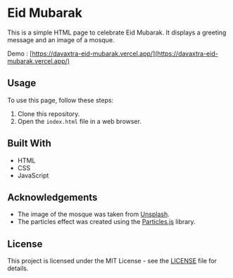 # Eid Mubarak

This is a simple HTML page to celebrate Eid Mubarak. It displays a greeting message and an image of a mosque.

Demo :
[https://davaxtra-eid-mubarak.vercel.app/](https://davaxtra-eid-mubarak.vercel.app/)

## Usage

To use this page, follow these steps:

1. Clone this repository.
2. Open the `index.html` file in a web browser.

## Built With

- HTML
- CSS
- JavaScript

## Acknowledgements

- The image of the mosque was taken from [Unsplash](https://unsplash.com/).
- The particles effect was created using the [Particles.js](https://vincentgarreau.com/particles.js/) library.

## License

This project is licensed under the MIT License - see the [LICENSE](LICENSE) file for details.
